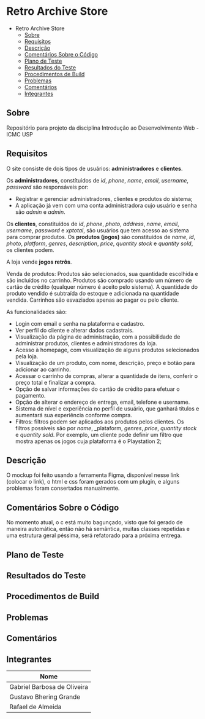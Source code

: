 # Retro Archive Store

- Retro Archive Store
  - [Sobre](#sobre)
  - [Requisitos](#requisitos)
  - [Descrição](#descrição)
  - [Comentários Sobre o Código](#comentários-sobre-o-código)
  - [Plano de Teste](#plano-de-teste)
  - [Resultados do Teste](#resultados-do-teste)
  - [Procedimentos de Build](#procedimentos-de-build)
  - [Problemas](#problemas)
  - [Comentários](#comentários)
  - [Integrantes](#integrantes)

## Sobre

Repositório para projeto da disciplina Introdução ao Desenvolvimento Web - ICMC USP

## Requisitos

O site consiste de dois tipos de usuários:  **administradores** e **clientes**.

Os **administradores**, constítuidos de _id_, _phone_, _name_, _email_, _username_, _password_ são responsáveis por:
* Registrar e gerenciar administradores, clientes e produtos do sistema;
* A aplicação já vem com uma conta administradora cujo usuário e senha são _admin_ e _admin_.

Os **clientes**, constituídos de _id_, _phone_, _photo_, _address_, _name_, _email_, _username_, _password_ e _xptotal_, são usuários que tem acesso ao sistema para comprar produtos.
Os **produtos (jogos)** são constituídos de _name_, _id_, _photo_, _platform_, _genres_, _description_, _price_, _quantity stock_ e _quantity sold_, os clientes podem.

A loja vende **jogos retrôs**.

Venda de produtos: Produtos são selecionados, sua quantidade escolhida e são incluídos no carrinho. Produtos são comprado usando um número de cartão de crédito (qualquer número é aceito pelo sistema). A quantidade do produto vendido é subtraída do estoque e adicionada na quantidade vendida. Carrinhos são esvaziados apenas ao pagar ou pelo cliente.


As funcionalidades são:

* Login com email e senha na plataforma e cadastro.
* Ver perfil do cliente e alterar dados cadastrais.
* Visualização da página de administração, com a possibilidade de administrar produtos, clientes e administradores da loja.
* Acesso à homepage, com visualização de alguns produtos selecionados pela loja.
* Visualização de um produto, com nome, descrição, preço e botão para adicionar ao carrinho.
* Acessar o carrinho de compras, alterar a quantidade de itens, conferir o preço total e finalizar a compra.
* Opção de salvar informações do cartão de crédito para efetuar o pagamento.
* Opção de alterar o endereço de entrega, email, telefone e username.
* Sistema de nível e experiência no perfil de usuário, que ganhará títulos e aumentará sua experiência conforme compra.
* Filtros: filtros podem ser aplicados aos produtos pelos clientes. Os filtros possíveis são por _name_, _plataform, _genres_, _price_, _quantity stock_ e _quantity sold_. Por exemplo, um cliente pode definir um filtro que mostra apenas os jogos cuja plataforma é o Playstation 2;

## Descrição
O mockup foi feito usando a ferramenta Figma, disponível nesse link (colocar o link), o html e css foram gerados com um plugin, e alguns problemas foram consertados manualmente.

## Comentários Sobre o Código
No momento atual, o c está muito bagunçado, visto que foi gerado de maneira automática, então não há semântica, muitas classes repetidas e uma estrutura geral péssima, será refatorado para a próxima entrega.
## Plano de Teste

## Resultados do Teste

## Procedimentos de Build

## Problemas

## Comentários

## Integrantes

| Nome                       |
|----------------------------|
| Gabriel Barbosa de Oliveira |
| Gustavo Bhering Grande |
| Rafael de Almeida |
